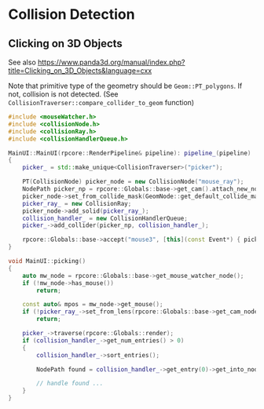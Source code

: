 # Collision Detection

## Clicking on 3D Objects

See also https://www.panda3d.org/manual/index.php?title=Clicking_on_3D_Objects&language=cxx

Note that primitive type of the geometry should be `Geom::PT_polygons`. If not, collision is not detected.
(See `CollisionTraverser::compare_collider_to_geom` function)

```cpp
#include <mouseWatcher.h>
#include <collisionNode.h>
#include <collisionRay.h>
#include <collisionHandlerQueue.h>

MainUI::MainUI(rpcore::RenderPipeline& pipeline): pipeline_(pipeline)
{
    picker_ = std::make_unique<CollisionTraverser>("picker");

    PT(CollisionNode) picker_node = new CollisionNode("mouse_ray");
    NodePath picker_np = rpcore::Globals::base->get_cam().attach_new_node(picker_node);
    picker_node->set_from_collide_mask(GeomNode::get_default_collide_mask());
    picker_ray_ = new CollisionRay;
    picker_node->add_solid(picker_ray_);
    collision_handler_ = new CollisionHandlerQueue;
    picker_->add_collider(picker_np, collision_handler_);

    rpcore::Globals::base->accept("mouse3", [this](const Event*) { picking(); });
}

void MainUI::picking()
{
    auto mw_node = rpcore::Globals::base->get_mouse_watcher_node();
    if (!mw_node->has_mouse())
        return;

    const auto& mpos = mw_node->get_mouse();
    if (!picker_ray_->set_from_lens(rpcore::Globals::base->get_cam_node(), mpos))
        return;

    picker_->traverse(rpcore::Globals::render);
    if (collision_handler_->get_num_entries() > 0)
    {
        collision_handler_->sort_entries();

        NodePath found = collision_handler_->get_entry(0)->get_into_node_path();

        // handle found ...
    }
}
```
